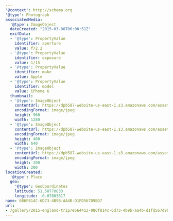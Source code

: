 ```yaml
---
'@context': http://schema.org
'@type': Photograph
associatedMedia:
  '@type': ImageObject
  dateCreated: "2015-03-08T06:00:51Z"
  exifData:
  - '@type': PropertyValue
    identifier: aperture
    value: f/2.2
  - '@type': PropertyValue
    identifier: exposure
    value: 1/15
  - '@type': PropertyValue
    identifier: make
    value: Apple
  - '@type': PropertyValue
    identifier: model
    value: iPhone 6
  thumbnail:
  - '@type': ImageObject
    contentUrl: https://dpb587-website-us-east-1.s3.amazonaws.com/asset/gallery/2015-england-trip/e564413-086f814c-6d73-4b9b-aa4b-d1fd567d9bd7~1280.jpg
    encodingFormat: image/jpeg
    height: 960
    width: 1280
  - '@type': ImageObject
    contentUrl: https://dpb587-website-us-east-1.s3.amazonaws.com/asset/gallery/2015-england-trip/e564413-086f814c-6d73-4b9b-aa4b-d1fd567d9bd7~640w.jpg
    encodingFormat: image/jpeg
    height: 480
    width: 640
  - '@type': ImageObject
    contentUrl: https://dpb587-website-us-east-1.s3.amazonaws.com/asset/gallery/2015-england-trip/e564413-086f814c-6d73-4b9b-aa4b-d1fd567d9bd7~200x200.jpg
    encodingFormat: image/jpeg
    height: 200
    width: 200
locationCreated:
  '@type': Place
  geo:
    '@type': GeoCoordinates
    latitude: 51.50770833
    longitude: -0.07803617
name: 086F814C-6D73-4B9B-AA4B-D1FD567D9BD7
url:
- /gallery/2015-england-trip/e564413-086f814c-6d73-4b9b-aa4b-d1fd567d9bd7.html
---
```

